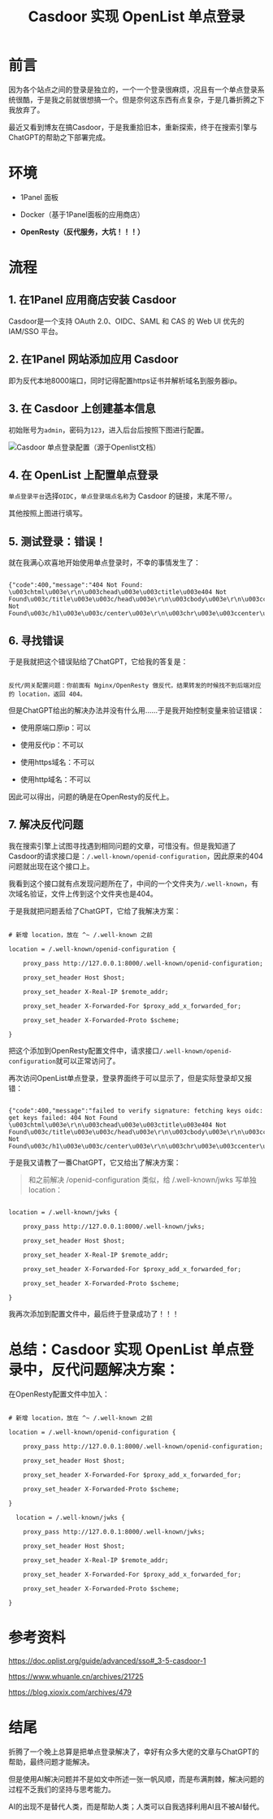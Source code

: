 ﻿---
published: 2025-08-25T23:13:00.000Z
title: Casdoor 实现 OpenList 单点登录
slug: casdoor_shixian_openlist_dandiandenglu
description: 前言因为各个站点之间的登录是独立的，一个一个登录很麻烦，况且
tags: [思考]
featured: false
draft: false
excerpt: 前言因为各个站点之间的登录是独立的，一个一个登录很麻烦，况且有一个单点登录系统很酷，于是我之前就很想搞一个。但是奈何这东西有点复杂，于是几番折腾之下我放弃了。最近又看到博友在搞Casdoor，于是我重
---

# 前言

因为各个站点之间的登录是独立的，一个一个登录很麻烦，况且有一个单点登录系统很酷，于是我之前就很想搞一个。但是奈何这东西有点复杂，于是几番折腾之下我放弃了。



最近又看到博友在搞Casdoor，于是我重拾旧本，重新探索，终于在搜索引擎与ChatGPT的帮助之下部署完成。



# 环境

- 1Panel 面板

- Docker（基于1Panel面板的应用商店）

- **OpenResty（反代服务，大坑！！！）**



# 流程

## 1. 在1Panel 应用商店安装 Casdoor

Casdoor是一个支持 OAuth 2.0、OIDC、SAML 和 CAS 的 Web UI 优先的 IAM/SSO 平台。



## 2. 在1Panel 网站添加应用 Casdoor

即为反代本地8000端口，同时记得配置https证书并解析域名到服务器ip。



## 3. 在 Casdoor 上创建基本信息

初始账号为`admin`，密码为`123`，进入后台后按照下图进行配置。

![Casdoor 单点登录配置（源于Openlist文档）](https://blog.cll.tw/usr/uploads/2025/08/949693220.png)



## 4. 在 OpenList 上配置单点登录

`单点登录平台`选择`OIDC`，`单点登录端点名称`为 Casdoor 的链接，末尾不带`/`。



其他按照上图进行填写。



## 5. 测试登录：错误！

就在我满心欢喜地开始使用单点登录时，不幸的事情发生了：

```

{"code":400,"message":"404 Not Found: \u003chtml\u003e\r\n\u003chead\u003e\u003ctitle\u003e404 Not Found\u003c/title\u003e\u003c/head\u003e\r\n\u003cbody\u003e\r\n\u003ccenter\u003e\u003ch1\u003e404 Not Found\u003c/h1\u003e\u003c/center\u003e\r\n\u003chr\u003e\u003ccenter\u003eopenresty\u003c/center\u003e\r\n\u003c/body\u003e\r\n\u003c/html\u003e\r\n","data":null}

```



## 6. 寻找错误

于是我就把这个错误贴给了ChatGPT，它给我的答复是：

```

反代/网关配置问题：你前面有 Nginx/OpenResty 做反代，结果转发的时候找不到后端对应的 location，返回 404。

```



但是ChatGPT给出的解决办法并没有什么用......于是我开始控制变量来验证错误：



- 使用原端口原ip：可以

- 使用反代ip：不可以

- 使用https域名：不可以

- 使用http域名：不可以



因此可以得出，问题的确是在OpenResty的反代上。



## 7. 解决反代问题

我在搜索引擎上试图寻找遇到相同问题的文章，可惜没有。但是我知道了Casdoor的请求接口是：`/.well-known/openid-configuration`，因此原来的404问题就出现在这个接口上。



我看到这个接口就有点发现问题所在了，中间的一个文件夹为`/.well-known`，有次域名验证，文件上传到这个文件夹也是404。



于是我就把问题丢给了ChatGPT，它给了我解决方案：

```

# 新增 location，放在 ^~ /.well-known 之前

location = /.well-known/openid-configuration {

    proxy_pass http://127.0.0.1:8000/.well-known/openid-configuration;

    proxy_set_header Host $host;

    proxy_set_header X-Real-IP $remote_addr;

    proxy_set_header X-Forwarded-For $proxy_add_x_forwarded_for;

    proxy_set_header X-Forwarded-Proto $scheme;

}

```



把这个添加到OpenResty配置文件中，请求接口`/.well-known/openid-configuration`就可以正常访问了。



再次访问OpenList单点登录，登录界面终于可以显示了，但是实际登录却又报错：

```

{"code":400,"message":"failed to verify signature: fetching keys oidc: get keys failed: 404 Not Found \u003chtml\u003e\r\n\u003chead\u003e\u003ctitle\u003e404 Not Found\u003c/title\u003e\u003c/head\u003e\r\n\u003cbody\u003e\r\n\u003ccenter\u003e\u003ch1\u003e404 Not Found\u003c/h1\u003e\u003c/center\u003e\r\n\u003chr\u003e\u003ccenter\u003eopenresty\u003c/center\u003e\r\n\u003c/body\u003e\r\n\u003c/html\u003e\r\n","data":null}

```



于是我又请教了一番ChatGPT，它又给出了解决方案：



> 和之前解决 /openid-configuration 类似，给 /.well-known/jwks 写单独 location：

```

location = /.well-known/jwks {

    proxy_pass http://127.0.0.1:8000/.well-known/jwks;

    proxy_set_header Host $host;

    proxy_set_header X-Real-IP $remote_addr;

    proxy_set_header X-Forwarded-For $proxy_add_x_forwarded_for;

    proxy_set_header X-Forwarded-Proto $scheme;

}

```



我再次添加到配置文件中，最后终于登录成功了！！！



# 总结：Casdoor 实现 OpenList 单点登录中，反代问题解决方案：

在OpenResty配置文件中加入：

```

# 新增 location，放在 ^~ /.well-known 之前

location = /.well-known/openid-configuration {

    proxy_pass http://127.0.0.1:8000/.well-known/openid-configuration;

    proxy_set_header Host $host;

    proxy_set_header X-Forwarded-For $proxy_add_x_forwarded_for;

    proxy_set_header X-Forwarded-Proto $scheme;

}

  location = /.well-known/jwks {

    proxy_pass http://127.0.0.1:8000/.well-known/jwks;

    proxy_set_header Host $host;

    proxy_set_header X-Real-IP $remote_addr;

    proxy_set_header X-Forwarded-For $proxy_add_x_forwarded_for;

    proxy_set_header X-Forwarded-Proto $scheme;

}

```



# 参考资料

https://doc.oplist.org/guide/advanced/sso#_3-5-casdoor-1

https://www.whuanle.cn/archives/21725

https://blog.xioxix.com/archives/479



# 结尾

折腾了一个晚上总算是把单点登录解决了，幸好有众多大佬的文章与ChatGPT的帮助，最终问题才能解决。



但是使用AI解决问题并不是如文中所述一张一帆风顺，而是布满荆棘，解决问题的过程不乏我们的坚持与思考能力。



AI的出现不是替代人类，而是帮助人类；人类可以自我选择利用AI且不被AI替代。
